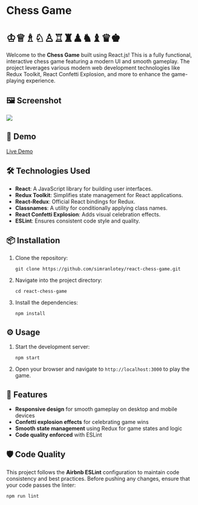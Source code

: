 # Chess Game
# ♔♕♗♘♙♖♜♟♞♝♛♚
Welcome to the **Chess Game** built using React.js! This is a fully functional, interactive chess game featuring a modern UI and smooth gameplay. The project leverages various modern web development technologies like Redux Toolkit, React Confetti Explosion, and more to enhance the game-playing experience.

## 🖼️ Screenshot
![](https://github.com/simranlotey/react-chess-game/blob/master/src/assets/review.png)


## 🚀 Demo

[Live Demo](https://chesslegends.netlify.app/)

## 🛠️ Technologies Used

- **React**: A JavaScript library for building user interfaces.
- **Redux Toolkit**: Simplifies state management for React applications.
- **React-Redux**: Official React bindings for Redux.
- **Classnames**: A utility for conditionally applying class names.
- **React Confetti Explosion**: Adds visual celebration effects.
- **ESLint**: Ensures consistent code style and quality.

## 📦 Installation

1. Clone the repository:
   ```
   git clone https://github.com/simranlotey/react-chess-game.git
   ```

2. Navigate into the project directory:
   ```
   cd react-chess-game
   ```

3. Install the dependencies:
   ```
   npm install
   ```

## ⚙️ Usage

1. Start the development server:
   ```
   npm start
   ```

2. Open your browser and navigate to `http://localhost:3000` to play the game.

## 🧩 Features

- **Responsive design** for smooth gameplay on desktop and mobile devices
- **Confetti explosion effects** for celebrating game wins
- **Smooth state management** using Redux for game states and logic
- **Code quality enforced** with ESLint

## 🛡️ Code Quality

This project follows the **Airbnb ESLint** configuration to maintain code consistency and best practices. Before pushing any changes, ensure that your code passes the linter:

```
npm run lint
```
